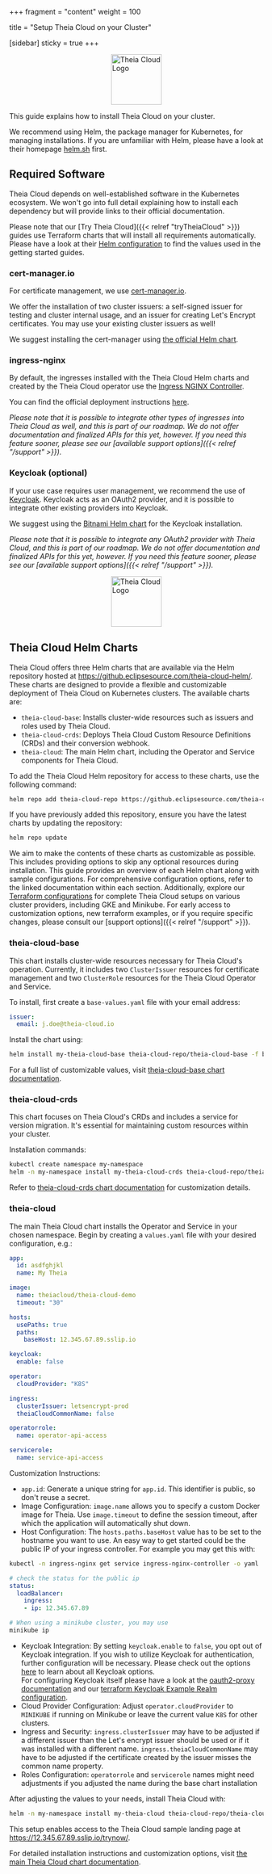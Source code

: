 +++
fragment = "content"
weight = 100

title = "Setup Theia Cloud on your Cluster"

[sidebar]
  sticky = true
+++

<img src="../../images/logo.png" alt="Theia Cloud Logo" width="100" style="display: block; margin: auto;" />

This guide explains how to install Theia Cloud on your cluster.

We recommend using Helm, the package manager for Kubernetes, for managing installations.
If you are unfamiliar with Helm, please have a look at their homepage [helm.sh](https://helm.sh/) first.

## Required Software

Theia Cloud depends on well-established software in the Kubernetes ecosystem.
We won't go into full detail explaining how to install each dependency but will provide links to their official documentation.

Please note that our [Try Theia Cloud]({{< relref "tryTheiaCloud" >}}) guides use Terraform charts that will install all requirements automatically.
Please have a look at their [Helm configuration](https://github.com/eclipsesource/theia-cloud/blob/main/terraform/modules/helm/main.tf) to find the values used in the getting started guides.

### cert-manager.io

For certificate management, we use [cert-manager.io](https://cert-manager.io/).

We offer the installation of two cluster issuers: a self-signed issuer for testing and cluster internal usage, and an issuer for creating Let's Encrypt certificates.
You may use your existing cluster issuers as well!

We suggest installing the cert-manager using [the official Helm chart](https://cert-manager.io/docs/installation/helm/).

### ingress-nginx

By default, the ingresses installed with the Theia Cloud Helm charts and created by the Theia Cloud operator use the [Ingress NGINX Controller](https://kubernetes.github.io/ingress-nginx/).

You can find the official deployment instructions [here](https://kubernetes.github.io/ingress-nginx/deploy/).

*Please note that it is possible to integrate other types of ingresses into Theia Cloud as well, and this is part of our roadmap. We do not offer documentation and finalized APIs for this yet, however. If you need this feature sooner, please see our [available support options]({{< relref "/support" >}}).*

### Keycloak (optional)

If your use case requires user management, we recommend the use of [Keycloak](https://www.keycloak.org/). Keycloak acts as an OAuth2 provider, and it is possible to integrate other existing providers into Keycloak.

We suggest using the [Bitnami Helm chart](https://github.com/bitnami/charts/tree/main/bitnami/keycloak) for the Keycloak installation.

*Please note that it is possible to integrate any OAuth2 provider with Theia Cloud, and this is part of our roadmap. We do not offer documentation and finalized APIs for this yet, however. If you need this feature sooner, please see our [available support options]({{< relref "/support" >}}).*

<img src="../../images/logo.png" alt="Theia Cloud Logo" width="100" style="display: block; margin: auto;" />

## Theia Cloud Helm Charts

Theia Cloud offers three Helm charts that are available via the Helm repository hosted at <https://github.eclipsesource.com/theia-cloud-helm/>.
These charts are designed to provide a flexible and customizable deployment of Theia Cloud on Kubernetes clusters.
The available charts are:

- `theia-cloud-base`: Installs cluster-wide resources such as issuers and roles used by Theia Cloud.
- `theia-cloud-crds`: Deploys Theia Cloud Custom Resource Definitions (CRDs) and their conversion webhook.
- `theia-cloud`: The main Helm chart, including the Operator and Service components for Theia Cloud.

To add the Theia Cloud Helm repository for access to these charts, use the following command:

```sh
helm repo add theia-cloud-repo https://github.eclipsesource.com/theia-cloud-helm
```

If you have previously added this repository, ensure you have the latest charts by updating the repository:

```sh
helm repo update
```

We aim to make the contents of these charts as customizable as possible.
This includes providing options to skip any optional resources during installation.
This guide provides an overview of each Helm chart along with sample configurations.
For comprehensive configuration options, refer to the linked documentation within each section.
Additionally, explore our [Terraform configurations](https://github.com/eclipsesource/theia-cloud/tree/main/terraform/configurations) for complete Theia Cloud setups on various cluster providers, including GKE and Minikube.
For early access to customization options, new terraform examples, or if you require specific changes, please consult our [support options]({{< relref "/support" >}}).

### theia-cloud-base

This chart installs cluster-wide resources necessary for Theia Cloud's operation.
Currently, it includes two `ClusterIssuer` resources for certificate management and two `ClusterRole` resources for the Theia Cloud Operator and Service.

To install, first create a `base-values.yaml` file with your email address:

```yaml
issuer:
  email: j.doe@theia-cloud.io
```

Install the chart using:

```sh
helm install my-theia-cloud-base theia-cloud-repo/theia-cloud-base -f base-values.yaml
```

For a full list of customizable values, visit [theia-cloud-base chart documentation](https://github.com/eclipsesource/theia-cloud-helm/blob/main/charts/theia.cloud-base/README.md).

### theia-cloud-crds

This chart focuses on Theia Cloud's CRDs and includes a service for version migration.
It's essential for maintaining custom resources within your cluster.

Installation commands:

```sh
kubectl create namespace my-namespace
helm -n my-namespace install my-theia-cloud-crds theia-cloud-repo/theia-cloud-crds
```

Refer to [theia-cloud-crds chart documentation](https://github.com/eclipsesource/theia-cloud-helm/blob/main/charts/theia-cloud-crds/README.md) for customization details.

### theia-cloud

The main Theia Cloud chart installs the Operator and Service in your chosen namespace.
Begin by creating a `values.yaml` file with your desired configuration, e.g.:

```yaml
app:
  id: asdfghjkl
  name: My Theia

image:
  name: theiacloud/theia-cloud-demo
  timeout: "30"

hosts:
  usePaths: true
  paths:
    baseHost: 12.345.67.89.sslip.io

keycloak:
  enable: false

operator:
  cloudProvider: "K8S"

ingress:
  clusterIssuer: letsencrypt-prod
  theiaCloudCommonName: false

operatorrole:
  name: operator-api-access

servicerole:
  name: service-api-access
```

Customization Instructions:

- `app.id`: Generate a unique string for `app.id`. This identifier is public, so don't reuse a secret.
- Image Configuration: `image.name` allows you to specify a custom Docker image for Theia. Use `image.timeout` to define the session timeout, after which the application will automatically shut down.
- Host Configuration: The `hosts.paths.baseHost` value has to be set to the hostname you want to use. An easy way to get started could be the public IP of your ingress controller. For example you may get this with:

```sh
kubectl -n ingress-nginx get service ingress-nginx-controller -o yaml
```

```yaml
# check the status for the public ip
status:
  loadBalancer:
    ingress:
    - ip: 12.345.67.89
```

```sh
# When using a minikube cluster, you may use
minikube ip
```

- Keycloak Integration: By setting `keycloak.enable` to `false`, you opt out of Keycloak integration. If you wish to utilize Keycloak for authentication, further configuration will be necessary. Please check out the options [here](https://github.com/eclipsesource/theia-cloud-helm/blob/main/charts/theia.cloud/README.md) to learn about all Keycloak options.\
For configuring Keycloak itself please have a look at the [oauth2-proxy documentation](https://oauth2-proxy.github.io/oauth2-proxy/configuration/providers/keycloak_oidc) and our [terraform Keycloak Example Realm configuration](https://github.com/eclipsesource/theia-cloud/blob/main/terraform/modules/keycloak/main.tf).
- Cloud Provider Configuration: Adjust `operator.cloudProvider` to `MINIKUBE` if running on Minikube or leave the current value `K8S` for other clusters.
- Ingress and Security: `ingress.clusterIssuer` may have to be adjusted if a different issuer than the Let's encrypt issuer should be used or if it was installed with a different name. `ingress.theiaCloudCommonName` may have to be adjusted if the certificate created by the issuer misses the common name property.
- Roles Configuration: `operatorrole` and `servicerole` names might need adjustments if you adjusted the name during the base chart installation

After adjusting the values to your needs, install Theia Cloud with:

```sh
helm -n my-namespace install my-theia-cloud theia-cloud-repo/theia-cloud -f values.yaml
```

This setup enables access to the Theia Cloud sample landing page at <https://12.345.67.89.sslip.io/trynow/>.

For detailed installation instructions and customization options, visit [the main Theia Cloud chart documentation](https://github.com/eclipsesource/theia-cloud-helm/blob/main/charts/theia.cloud/README.md).
